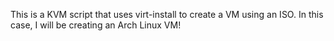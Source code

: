 This is a KVM script that uses virt-install to create a VM using an ISO. In this case, I will be creating an Arch Linux VM!

